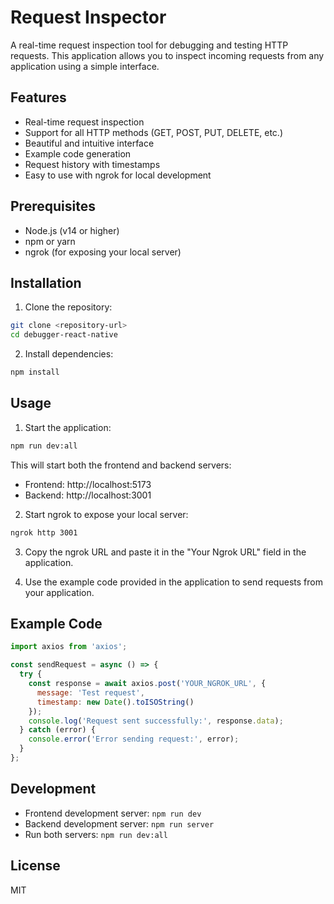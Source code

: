 # Request Inspector

A real-time request inspection tool for debugging and testing HTTP requests. This application allows you to inspect incoming requests from any application using a simple interface.

## Features

- Real-time request inspection
- Support for all HTTP methods (GET, POST, PUT, DELETE, etc.)
- Beautiful and intuitive interface
- Example code generation
- Request history with timestamps
- Easy to use with ngrok for local development

## Prerequisites

- Node.js (v14 or higher)
- npm or yarn
- ngrok (for exposing your local server)

## Installation

1. Clone the repository:
```bash
git clone <repository-url>
cd debugger-react-native
```

2. Install dependencies:
```bash
npm install
```

## Usage

1. Start the application:
```bash
npm run dev:all
```

This will start both the frontend and backend servers:
- Frontend: http://localhost:5173
- Backend: http://localhost:3001

2. Start ngrok to expose your local server:
```bash
ngrok http 3001
```

3. Copy the ngrok URL and paste it in the "Your Ngrok URL" field in the application.

4. Use the example code provided in the application to send requests from your application.

## Example Code

```javascript
import axios from 'axios';

const sendRequest = async () => {
  try {
    const response = await axios.post('YOUR_NGROK_URL', {
      message: 'Test request',
      timestamp: new Date().toISOString()
    });
    console.log('Request sent successfully:', response.data);
  } catch (error) {
    console.error('Error sending request:', error);
  }
};
```

## Development

- Frontend development server: `npm run dev`
- Backend development server: `npm run server`
- Run both servers: `npm run dev:all`

## License

MIT
